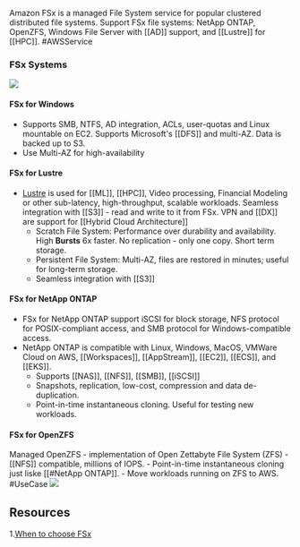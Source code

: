 Amazon FSx is a managed File System service for popular clustered distributed file systems. Support FSx file systems: NetApp ONTAP, OpenZFS, Windows File Server with [[AD]] support, and [[Lustre]] for [[HPC]]. #AWSService 
###  FSx Systems
![](FSx_file_systems.png)

#### FSx for Windows 
- Supports SMB, NTFS, AD integration, ACLs, user-quotas and Linux mountable on EC2. Supports Microsoft's [[DFS]] and multi-AZ. Data is backed up to S3.
- Use Multi-AZ for high-availability
#### FSx for Lustre
- [Lustre](Lustre.md) is used for [[ML]], [[HPC]], Video processing, Financial Modeling or other sub-latency, high-throughput, scalable workloads. Seamless integration with [[S3]] - read and write to it from FSx. VPN and [[DX]] are support for [[Hybrid Cloud Architecture]]
	- Scratch File System: Performance over durability and availability. High **Bursts** 6x faster. No replication - only one copy. Short term storage.
	- Persistent File System: Multi-AZ, files are restored in minutes; useful for long-term storage.
	- Seamless integration with [[S3]]
#### FSx for NetApp ONTAP
- FSx for NetApp ONTAP support iSCSI for block storage, NFS protocol for POSIX-compliant access, and SMB protocol for Windows-compatible access.
- NetApp ONTAP is compatible with Linux, Windows, MacOS, VMWare Cloud on AWS, [[Workspaces]], [[AppStream]], [[EC2]], [[ECS]], and [[EKS]].
	- Supports [[NAS]], [[NFS]], [[SMB]], [[iSCSI]] 
	- Snapshots, replication, low-cost, compression and data de-duplication.
	- Point-in-time instantaneous cloning. Useful for testing new workloads. 
#### FSx for OpenZFS
Managed OpenZFS - implementation of Open Zettabyte File System (ZFS)
	- [[NFS]] compatible, millions of IOPS.
	- Point-in-time instantaneous cloning just liske [[#NetApp ONTAP]]. 
	- Move workloads running on ZFS to AWS. #UseCase 
![](FSx_comparison_table.png)

## Resources

1.[When to choose FSx](https://aws.amazon.com/fsx/when-to-choose-fsx/)

